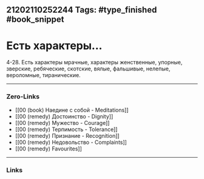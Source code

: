 21202110252244
Tags: #type_finished #book_snippet 
---
# Есть характеры...

 4-28. Есть характеры мрачные, характеры женственные, упорные, зверские, ребяческие, скотские, вялые, фальшивые, нелепые, вероломные, тиранические. 

---
### Zero-Links
 - [[00 (book) Наедине с собой - Meditations]]
 - [[00 (remedy) Достоинство - Dignity]]
 - [[00 (remedy) Мужество - Courage]]
 - [[00 (remedy) Терпимость - Tolerance]]
 - [[00 (remedy) Признание - Recognition]]
 - [[00 (remedy) Недовольство - Complaints]]
 - [[00 (remedy) Favourites]]
---
### Links
